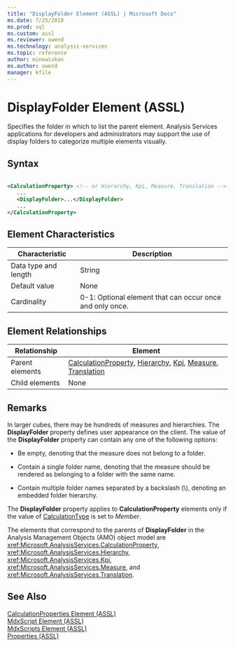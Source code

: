 ```yaml
---
title: "DisplayFolder Element (ASSL) | Microsoft Docs"
ms.date: 7/25/2018
ms.prod: sql
ms.custom: assl
ms.reviewer: owend
ms.technology: analysis-services
ms.topic: reference
author: minewiskan
ms.author: owend
manager: kfile
---
```

# DisplayFolder Element (ASSL)

  Specifies the folder in which to list the parent element. Analysis Services applications for developers and administrators may support the use of display folders to categorize multiple elements visually.  
  
## Syntax  
  
```xml  
  
<CalculationProperty> <!-- or Hierarchy, Kpi, Measure, Translation -->  
   ...  
   <DisplayFolder>...</DisplayFolder>  
   ...  
</CalculationProperty>  
```  
  
## Element Characteristics  
  
|Characteristic|Description|  
|--------------------|-----------------|  
|Data type and length|String|  
|Default value|None|  
|Cardinality|0-1: Optional element that can occur once and only once.|  
  
## Element Relationships  
  
|Relationship|Element|  
|------------------|-------------|  
|Parent elements|[CalculationProperty](objects/calculationproperty-element-assl.md), [Hierarchy](objects/hierarchy-element-assl.md), [Kpi](objects/kpi-element-assl.md), [Measure](objects/measure-element-assl.md), [Translation](objects/translation-element-assl.md)|  
|Child elements|None|  
  
## Remarks  
 In larger cubes, there may be hundreds of measures and hierarchies. The **DisplayFolder** property defines user appearance on the client. The value of the **DisplayFolder** property can contain any one of the following options:  
  
-   Be empty, denoting that the measure does not belong to a folder.  
  
-   Contain a single folder name, denoting that the measure should be rendered as belonging to a folder with the same name.  
  
-   Contain multiple folder names separated by a backslash (\\), denoting an embedded folder hierarchy.  
  
 The **DisplayFolder** property applies to **CalculationProperty** elements only if the value of [CalculationType](properties/calculationtype-element-assl.md) is set to *Member*.  
  
 The elements that correspond to the parents of **DisplayFolder** in the Analysis Management Objects (AMO) object model are <xref:Microsoft.AnalysisServices.CalculationProperty>, <xref:Microsoft.AnalysisServices.Hierarchy>, <xref:Microsoft.AnalysisServices.Kpi>, <xref:Microsoft.AnalysisServices.Measure>, and <xref:Microsoft.AnalysisServices.Translation>.  
  
## See Also  
 [CalculationProperties Element &#40;ASSL&#41;](collections/calculationproperties-element-assl.md)   
 [MdxScript Element &#40;ASSL&#41;](objects/mdxscript-element-assl.md)   
 [MdxScripts Element &#40;ASSL&#41;](collections/mdxscripts-element-assl.md)   
 [Properties &#40;ASSL&#41;](properties/properties-assl.md)  
  
  
